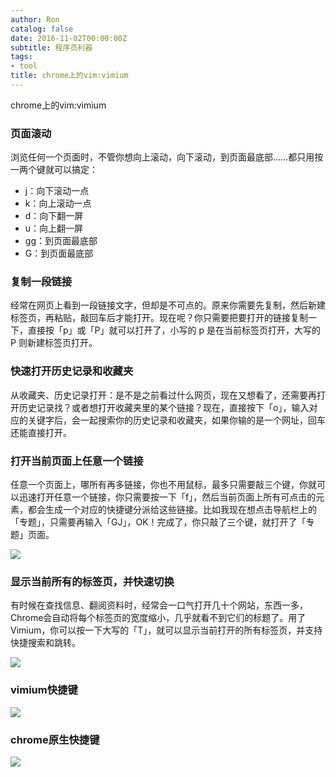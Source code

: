 ```yaml
---
author: Ron
catalog: false
date: 2016-11-02T00:00:00Z
subtitle: 程序员利器
tags:
- tool
title: chrome上的vim:vimium
---
```


chrome上的vim:vimium
<!--more-->

### 页面滚动 ###

浏览任何一个页面时，不管你想向上滚动，向下滚动，到页面最底部……都只用按一两个键就可以搞定：

- j：向下滚动一点
- k：向上滚动一点
- d：向下翻一屏
- u：向上翻一屏
- gg：到页面最底部
- G：到页面最底部


### 复制一段链接 ###

经常在网页上看到一段链接文字，但却是不可点的。原来你需要先复制，然后新建标签页，再粘贴，敲回车后才能打开。现在呢？你只需要把要打开的链接复制一下，直接按「p」或「P」就可以打开了，小写的 p 是在当前标签页打开，大写的 P 则新建标签页打开。


### 快速打开历史记录和收藏夹 ###

从收藏夹、历史记录打开：是不是之前看过什么网页，现在又想看了，还需要再打开历史记录找？或者想打开收藏夹里的某个链接？现在，直接按下「o」，输入对应的关键字后，会一起搜索你的历史记录和收藏夹，如果你输的是一个网址，回车还能直接打开。


### 打开当前页面上任意一个链接 ###

任意一个页面上，哪所有再多链接，你也不用鼠标，最多只需要敲三个键，你就可以迅速打开任意一个链接，你只需要按一下「f」，然后当前页面上所有可点击的元素，都会生成一个对应的快捷键分派给这些链接。比如我现在想点击导航栏上的「专题」，只需要再输入「GJ」，OK！完成了，你只敲了三个键，就打开了「专题」页面。

![](/blog/img/532becac588fefeba9ffb12a427cf1e231d06_mw_800_wm_1_wmp_3.jpg)

### 显示当前所有的标签页，并快速切换 ###

有时候在查找信息、翻阅资料时，经常会一口气打开几十个网站，东西一多，Chrome会自动将每个标签页的宽度缩小，几乎就看不到它们的标题了。用了Vimium，你可以按一下大写的「T」，就可以显示当前打开的所有标签页，并支持快捷搜索和跳转。

![](/blog/img/e05bcbf60ccd1356f8c35a40952ddb6a31d27_mw_800_wm_1_wmp_3.jpg)

### vimium快捷键 ###

![](/blog/img/vimium_help.jpg)

### chrome原生快捷键 ###

![](/blog/img/chrome-window-shortcuts.jpg)
